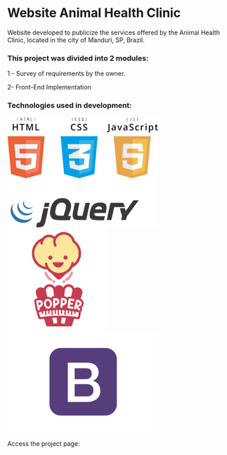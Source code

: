 # Website Animal Health Clinic
 Website developed to publicize the services offered by the Animal Health Clinic, located in the city of Mandurí, SP, Brazil.

### This project was divided into 2 modules:

1 - Survey of requirements by the owner.

2- Front-End Implementation

### Technologies used in development:

<img src="https://github.com/viniciuskurt/WebSite-cvsaudeanimal/blob/main/imgs/png/logo-html-css-js-jquery.png" height="250px" />   <img src="https://github.com/viniciuskurt/WebSite-cvsaudeanimal/blob/main/imgs/svg/logo-popper.svg" height="230px" />  	<img src="https://github.com/viniciuskurt/WebSite-cvsaudeanimal/blob/main/imgs/png/logo-bootstrap.png" height="230px" />



Access the project page: <a href="http://cvsaudeanimal.com.br" />
